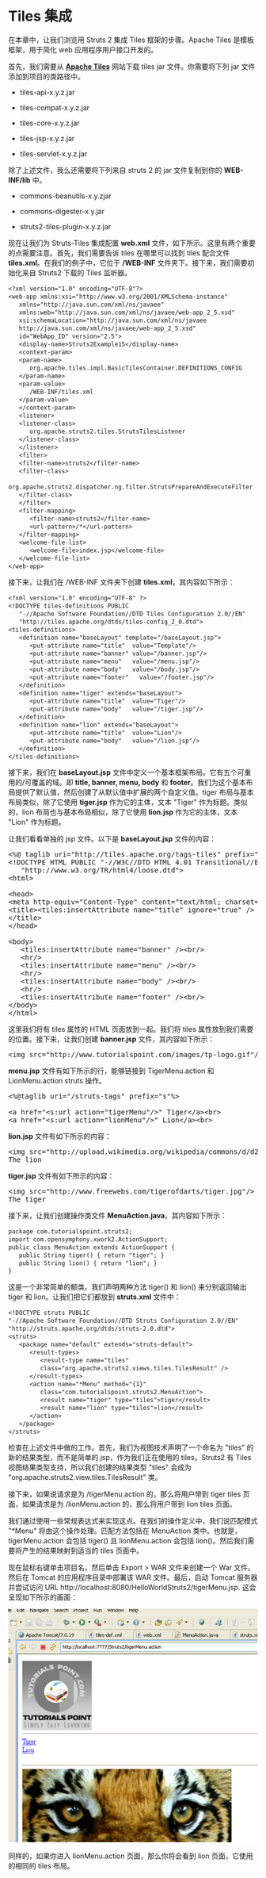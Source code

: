 # Tiles 集成

在本章中，让我们浏览用 Struts 2 集成 Tiles 框架的步骤。Apache Tiles 是模板框架，用于简化 web 应用程序用户接口开发的。

首先，我们需要从 [**Apache Tiles**](http://tiles.apache.org/) 网站下载 tiles jar 文件。你需要将下列 jar 文件添加到项目的类路径中。

- tiles-api-x.y.z.jar

- tiles-compat-x.y.z.jar

- tiles-core-x.y.z.jar

- tiles-jsp-x.y.z.jar

- tiles-servlet-x.y.z.jar

除了上述文件，我么还需要将下列来自 struts 2 的 jar 文件复制到你的 **WEB-INF/lib** 中。

- commons-beanutils-x.y.zjar

- commons-digester-x.y.jar

- struts2-tiles-plugin-x.y.z.jar

现在让我们为 Struts-Tiles 集成配置 **web.xml** 文件，如下所示。这里有两个重要的点需要注意。首先，我们需要告诉 tiles 在哪里可以找到 tiles 配合文件 **tiles.xml**。在我们的例子中，它位于 **/WEB-INF** 文件夹下。接下来，我们需要初始化来自 Struts2 下载的 Tiles 监听器。

``` 
<?xml version="1.0" encoding="UTF-8"?>
<web-app xmlns:xsi="http://www.w3.org/2001/XMLSchema-instance"
   xmlns="http://java.sun.com/xml/ns/javaee" 
   xmlns:web="http://java.sun.com/xml/ns/javaee/web-app_2_5.xsd"
   xsi:schemaLocation="http://java.sun.com/xml/ns/javaee 
   http://java.sun.com/xml/ns/javaee/web-app_2_5.xsd"
   id="WebApp_ID" version="2.5">
   <display-name>Struts2Example15</display-name>	
   <context-param>
   <param-name>
      org.apache.tiles.impl.BasicTilesContainer.DEFINITIONS_CONFIG
   </param-name>
   <param-value>
      /WEB-INF/tiles.xml
   </param-value>
   </context-param>
   <listener>
   <listener-class>
      org.apache.struts2.tiles.StrutsTilesListener
   </listener-class>
   </listener>
   <filter>
   <filter-name>struts2</filter-name>
   <filter-class>
   org.apache.struts2.dispatcher.ng.filter.StrutsPrepareAndExecuteFilter
   </filter-class>
   </filter>
   <filter-mapping>
      <filter-name>struts2</filter-name>
      <url-pattern>/*</url-pattern>
   </filter-mapping>
   <welcome-file-list>
      <welcome-file>index.jsp</welcome-file>
   </welcome-file-list>
</web-app>
```

接下来，让我们在 /WEB-INF 文件夹下创建 **tiles.xml**，其内容如下所示：

``` 
<?xml version="1.0" encoding="UTF-8" ?>
<!DOCTYPE tiles-definitions PUBLIC
   "-//Apache Software Foundation//DTD Tiles Configuration 2.0//EN"
   "http://tiles.apache.org/dtds/tiles-config_2_0.dtd">
<tiles-definitions>
   <definition name="baseLayout" template="/baseLayout.jsp">
      <put-attribute name="title"  value="Template"/>
      <put-attribute name="banner" value="/banner.jsp"/>
      <put-attribute name="menu"   value="/menu.jsp"/>
      <put-attribute name="body"   value="/body.jsp"/>
      <put-attribute name="footer"   value="/footer.jsp"/>
   </definition>
   <definition name="tiger" extends="baseLayout">
      <put-attribute name="title"  value="Tiger"/>
      <put-attribute name="body"   value="/tiger.jsp"/>      
   </definition>
   <definition name="lion" extends="baseLayout">
      <put-attribute name="title"  value="Lion"/>
      <put-attribute name="body"   value="/lion.jsp"/>      
   </definition> 
</tiles-definitions>
```

接下来，我们在 **baseLayout.jsp** 文件中定义一个基本框架布局。它有五个可重用的/可覆盖的域。即 **title, banner, menu, body** 和 **footer**。我们为这个基本布局提供了默认值，然后创建了从默认值中扩展的两个自定义值。tiger 布局与基本布局类似，除了它使用 **tiger.jsp** 作为它的主体，文本 "Tiger" 作为标题。类似的，lion 布局也与基本布局相似，除了它使用 **lion.jsp** 作为它的主体，文本 "Lion" 作为标题。

让我们看看单独的 jsp 文件。以下是 **baseLayout.jsp** 文件的内容：

<pre class="prettyprint notranslate">
&lt;%@ taglib uri="http://tiles.apache.org/tags-tiles" prefix="tiles"%&gt;
&lt;!DOCTYPE HTML PUBLIC "-//W3C//DTD HTML 4.01 Transitional//EN"
   "http://www.w3.org/TR/html4/loose.dtd"&gt;
&lt;html&gt;

&lt;head&gt;
&lt;meta http-equiv="Content-Type" content="text/html; charset=UTF-8"&gt;
&lt;title&gt;&lt;tiles:insertAttribute name="title" ignore="true" /&gt;
&lt;/title&gt;
&lt;/head&gt;

&lt;body&gt;
   &lt;tiles:insertAttribute name="banner" /&gt;&lt;br/&gt;
   &lt;hr/&gt;
   &lt;tiles:insertAttribute name="menu" /&gt;&lt;br/&gt;
   &lt;hr/&gt;
   &lt;tiles:insertAttribute name="body" /&gt;&lt;br/&gt;
   &lt;hr/&gt;
   &lt;tiles:insertAttribute name="footer" /&gt;&lt;br/&gt;
&lt;/body&gt;
&lt;/html&gt;
</pre>

这里我们将有 tiles 属性的 HTML 页面放到一起。我们将 tiles 属性放到我们需要的位置。接下来，让我们创建 **banner.jsp** 文件，其内容如下所示：

<pre class="prettyprint notranslate">
&lt;img src="http://www.tutorialspoint.com/images/tp-logo.gif"/&gt;
</pre>

**menu.jsp** 文件有如下所示的行，能够链接到 TigerMenu.action 和 LionMenu.action struts 操作。

<pre class="prettyprint notranslate">
&lt;%@taglib uri="/struts-tags" prefix="s"%&gt;

&lt;a href="&lt;s:url action="tigerMenu"/&gt;" Tiger&lt;/a&gt;&lt;br&gt;
&lt;a href="&lt;s:url action="lionMenu"/&gt;" Lion&lt;/a&gt;&lt;br&gt;
</pre>

**lion.jsp** 文件有如下所示的内容：

<pre class="prettyprint notranslate">
&lt;img src="http://upload.wikimedia.org/wikipedia/commons/d/d2/Lion.jpg"/&gt;
The lion
</pre>

**tiger.jsp** 文件有如下所示的内容：

<pre class="prettyprint notranslate">
&lt;img src="http://www.freewebs.com/tigerofdarts/tiger.jpg"/&gt;
The tiger
</pre>

接下来，让我们创建操作类文件 **MenuAction.java**，其内容如下所示：

``` 
package com.tutorialspoint.struts2;
import com.opensymphony.xwork2.ActionSupport;
public class MenuAction extends ActionSupport {
   public String tiger() { return "tiger"; }
   public String lion() { return "lion"; }	
}
```

这是一个非常简单的额类。我们声明两种方法 tiger() 和 lion() 来分别返回输出 tiger 和 lion。让我们把它们都放到 **struts.xml** 文件中：

``` 
<!DOCTYPE struts PUBLIC
"-//Apache Software Foundation//DTD Struts Configuration 2.0//EN"
"http://struts.apache.org/dtds/struts-2.0.dtd">
<struts>
   <package name="default" extends="struts-default">
      <result-types>
         <result-type name="tiles" 
         class="org.apache.struts2.views.tiles.TilesResult" />
      </result-types>
      <action name="*Menu" method="{1}" 
         class="com.tutorialspoint.struts2.MenuAction">
         <result name="tiger" type="tiles">tiger</result>
         <result name="lion" type="tiles">lion</result>
      </action>
   </package>
</struts>
```
检查在上述文件中做的工作。首先，我们为视图技术声明了一个命名为 "tiles" 的新的结果类型，而不是简单的 jsp，作为我们正在使用的 tiles。Struts2 有 Tiles 视图结果类型支持，所以我们创建的结果类型 "tiles" 会成为 "org.apache.struts2.view.tiles.TilesResult" 类。

接下来，如果说请求是为 /tigerMenu.action 的，那么将用户带到 tiger tiles 页面，如果请求是为  /lionMenu.action 的，那么将用户带到 lion tiles 页面。

我们通过使用一些常规表达式来实现这点。在我们的操作定义中，我们说匹配模式 "*Menu" 将由这个操作处理。匹配方法包括在 MenuAction 类中。也就是，tigerMenu.action 会包括 tiger() 且 lionMenu.action 会包括 lion()。然后我们需要将产生的结果映射到适当的 tiles 页面中。

现在鼠标右键单击项目名，然后单击 Export > WAR 文件来创建一个 War 文件。然后在 Tomcat 的应用程序目录中部署该 WAR 文件。最后，启动 Tomcat 服务器并尝试访问 URL http://localhost:8080/HelloWorldStruts2/tigerMenu.jsp. 这会呈现如下所示的画面：

![](images/struts_tiles.gif)

同样的，如果你进入 lionMenu.action 页面，那么你将会看到 lion 页面，它使用的相同的 tiles 布局。
